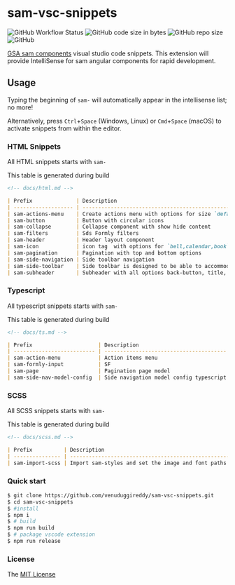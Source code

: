 # sam-vsc-snippets

![GitHub Workflow Status](https://img.shields.io/github/workflow/status/venuduggireddy/sam-vsc-snippets/CI)
![GitHub code size in bytes](https://img.shields.io/github/languages/code-size/venuduggireddy/sam-vsc-snippets)
![GitHub repo size](https://img.shields.io/github/repo-size/venuduggireddy/sam-vsc-snippets)
![GitHub](https://img.shields.io/github/license/venuduggireddy/sam-vsc-snippets)


[GSA sam components](https://www.npmjs.com/package/@gsa-sam/components) visual studio code snippets. This extension will provide IntelliSense for sam angular components for rapid development.

## Usage

Typing the beginning of `sam-` will automatically appear in the intellisense list; no more!

Alternatively, press `Ctrl`+`Space` (Windows, Linux) or `Cmd`+`Space` (macOS) to activate snippets from within the editor.

### HTML Snippets
All HTML snippets starts with `sam-`

This table is generated during build

```md
<!-- docs/html.md -->

| Prefix              | Description                                                                                                                 |
| ------------------- | --------------------------------------------------------------------------------------------------------------------------- |
| sam-actions-menu    | Create actions menu with options for size `default` or `sm`. Default size is sm.                                            |
| sam-button          | Button with circular icons                                                                                                  |
| sam-collapse        | Collapse component with show hide content                                                                                   |
| sam-filters         | Sds Formly filters                                                                                                          |
| sam-header          | Header layout component                                                                                                     |
| sam-icon            | icon tag  with options for `bell,calendar,book`                                                                             |
| sam-pagination      | Pagination with top and bottom options                                                                                      |
| sam-side-navigation | Side toolbar navigation                                                                                                     |
| sam-side-toolbar    | Side toolbar is designed to be able to accommodate different types of content including navigation and filtering components |
| sam-subheader       | Subheader with all options back-button, title, primary/secondary buttons, search, and actions menu buttons                  |

```

### Typescript
All typescript snippets starts with `sam-`

This table is generated during build

```md
<!-- docs/ts.md -->

| Prefix                     | Description                             |
| -------------------------- | --------------------------------------- |
| sam-action-menu            | Action items menu                       |
| sam-formly-input           | SF                                      |
| sam-page                   | Pagination page model                   |
| sam-side-nav-model-config  | Side navigation model config typescript |

```

### SCSS

All SCSS snippets starts with `sam-`

This table is generated during build

```md
<!-- docs/scss.md -->

| Prefix          | Description                                                               |
| --------------- | ------------------------------------------------------------------------- |
| sam-import-scss | Import sam-styles and set the image and font paths for the default themes |

```

### Quick start

```sh
$ git clone https://github.com/venuduggireddy/sam-vsc-snippets.git
$ cd sam-vsc-snippets
$ #install
$ npm i
$ # build
$ npm run build
$ # package vscode extension
$ npm run release
```

### License

The [MIT License](LICENSE)

